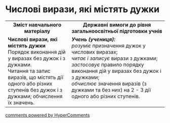 <div id="hypercomments_widget" class="js-hypercomments-widget invisible"></div>

# Числові вирази, які містять дужки
<table>
  <tr>
    <td width="40%" align="center"><b>Зміст навчального матеріалу<b></td>
    <td width="60%" align="center"><b>Державні вимоги до рівня загальноосвітньої підготовки учнів</b></td>
  </tr>
  <tr>
    <td width="40%" style="vertical-align:top !important;"><b>Числові вирази, які містять дужки</b><br>
Порядок виконання дій у виразах без дужок і з дужками.<br>
Читання та запис виразів, що містять дії одного або різних ступенів без дужок і з дужками; обчислення їх  значень.<br></td>
    <td width="60%" style="vertical-align:top !important;"><i><b>Учень (учениця):</b></i><br>
<i>розуміє</i> призначення дужок у числових виразах;<br>
<i>читає і записує</i> вирази з дужками;<br>
<i>застосовує</i> правило порядку виконання дій у виразах без дужок і з дужками;<br>
<i>обчислює</i> значення виразів (з дужками та без них) на 2 - 3 дії одного або різних ступенів.<br></td>
  </tr>
</table>

<div class="js-hypercomments-container">
    <a href="http://hypercomments.com" class="hc-link" title="comments widget">comments powered by HyperComments</a>
</div>